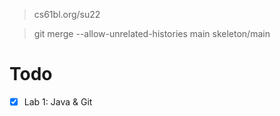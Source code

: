 > cs61bl.org/su22

> git merge --allow-unrelated-histories main skeleton/main
# Todo
- [x] Lab 1: Java & Git